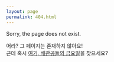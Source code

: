 ```yaml
---
layout: page
permalink: 404.html
---
```


Sorry, the page does not exist.

어라?  그 페이지는 존재하지 않아요!  
근데 혹시 [여기, 배관공들의 금요일](https://electronicnomad.net/friday/)을 찾으세요?
